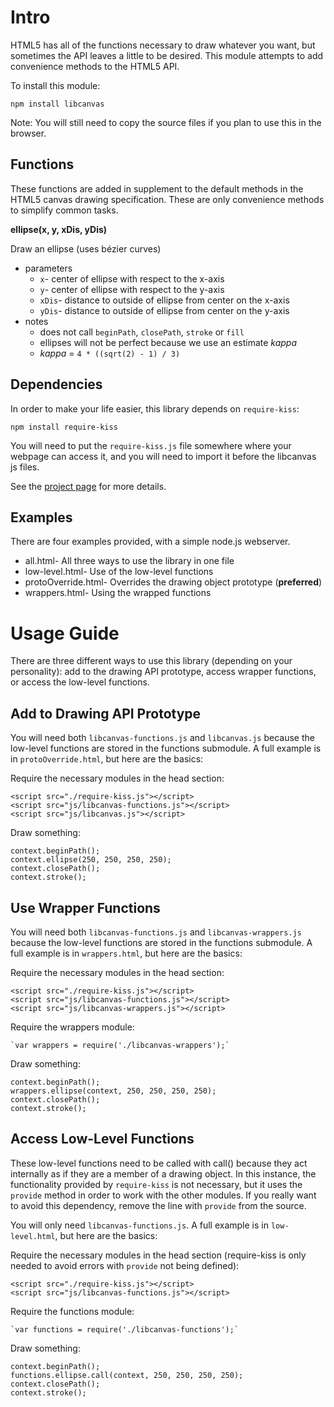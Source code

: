 Intro
=====

HTML5 has all of the functions necessary to draw whatever you want, but sometimes the API leaves a little to be desired.  This module attempts to add convenience methods to the HTML5 API.

To install this module:

`npm install libcanvas`

Note: You will still need to copy the source files if you plan to use this in the browser.

Functions
---------

These functions are added in supplement to the default methods in the HTML5 canvas drawing specification.  These are only convenience methods to simplify common tasks.

**ellipse(x, y, xDis, yDis)**

Draw an ellipse (uses bézier curves)

* parameters
  * `x`- center of ellipse with respect to the x-axis
  * `y`- center of ellipse with respect to the y-axis
  * `xDis`- distance to outside of ellipse from center on the x-axis
  * `yDis`- distance to outside of ellipse from center on the y-axis
* notes
  * does not call `beginPath`, `closePath`, `stroke` or `fill`
  * ellipses will not be perfect because we use an estimate *kappa*
  * *kappa* = `4 * ((sqrt(2) - 1) / 3)`

Dependencies
------------

In order to make your life easier, this library depends on `require-kiss`:

`npm install require-kiss`

You will need to put the `require-kiss.js` file somewhere where your webpage can access it, and you will need to import it before the libcanvas js files.

See the [project page](https://github.com/coolaj86/require-kiss-js) for more details.

Examples
--------

There are four examples provided, with a simple node.js webserver.

* all.html- All three ways to use the library in one file
* low-level.html- Use of the low-level functions
* protoOverride.html- Overrides the drawing object prototype (**preferred**)
* wrappers.html- Using the wrapped functions

Usage Guide
===========

There are three different ways to use this library (depending on your personality): add to the drawing API prototype, access wrapper functions, or access the low-level functions.

Add to Drawing API Prototype
----------------------------

You will need both `libcanvas-functions.js` and `libcanvas.js` because the low-level functions are stored in the functions submodule.  A full example is in `protoOverride.html`, but here are the basics:

Require the necessary modules in the head section:

	<script src="./require-kiss.js"></script>
	<script src="js/libcanvas-functions.js"></script>
	<script src="js/libcanvas.js"></script>

Draw something:

	context.beginPath();
	context.ellipse(250, 250, 250, 250);
	context.closePath();
	context.stroke();

Use Wrapper Functions
---------------------

You will need both `libcanvas-functions.js` and `libcanvas-wrappers.js` because the low-level functions are stored in the functions submodule.  A full example is in `wrappers.html`, but here are the basics:

Require the necessary modules in the head section:

	<script src="./require-kiss.js"></script>
	<script src="js/libcanvas-functions.js"></script>
	<script src="js/libcanvas-wrappers.js"></script>

Require the wrappers module:

	`var wrappers = require('./libcanvas-wrappers');`

Draw something:

	context.beginPath();
	wrappers.ellipse(context, 250, 250, 250, 250);
	context.closePath();
	context.stroke();

Access Low-Level Functions
--------------------------

These low-level functions need to be called with call() because they act internally as if they are a member of a drawing object. In this instance, the functionality provided by `require-kiss` is not necessary, but it uses the `provide` method in order to work with the other modules. If you really want to avoid this dependency, remove the line with `provide` from the source.

You will only need `libcanvas-functions.js`.  A full example is in `low-level.html`, but here are the basics:

Require the necessary modules in the head section (require-kiss is only needed to avoid errors with `provide` not being defined):

	<script src="./require-kiss.js"></script>
	<script src="js/libcanvas-functions.js"></script>

Require the functions module:

	`var functions = require('./libcanvas-functions');`

Draw something:

	context.beginPath();
	functions.ellipse.call(context, 250, 250, 250, 250);
	context.closePath();
	context.stroke();

